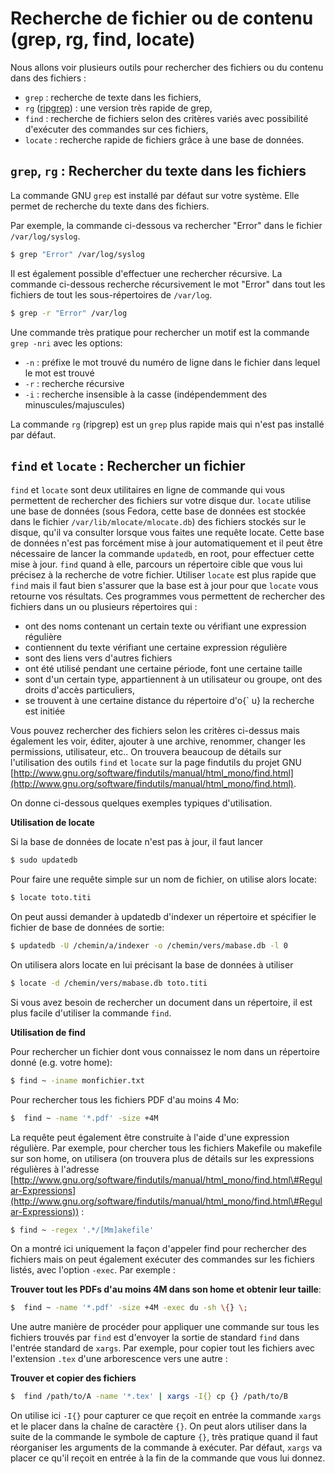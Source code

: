# Recherche de fichier ou de contenu (grep, rg, find, locate)

Nous allons voir plusieurs outils pour rechercher des fichiers ou du contenu
dans des fichiers :

- `grep` : recherche de texte dans les fichiers,
- `rg` ([ripgrep](https://github.com/BurntSushi/ripgrep)) : une version très
  rapide de grep,
- `find` : recherche de fichiers selon des critères variés avec possibilité
  d'exécuter des commandes sur ces fichiers,
- `locate` : recherche rapide de fichiers grâce à une base de données.


## `grep`, `rg` : Rechercher du texte dans les fichiers

La commande GNU `grep` est installé par défaut sur votre système. Elle permet de
recherche du texte dans des fichiers.

Par exemple, la commande ci-dessous va rechercher "Error" dans le fichier
`/var/log/syslog`.

```bash
$ grep "Error" /var/log/syslog
```

Il est également possible d'effectuer une rechercher récursive. La commande
ci-dessous recherche récursivement le mot "Error" dans tout les fichiers de tout
les sous-répertoires de `/var/log`.

```bash
$ grep -r "Error" /var/log
```

Une commande très pratique pour rechercher un motif est la commande `grep -nri`
avec les options:

- `-n` : préfixe le mot trouvé du numéro de ligne dans le fichier dans lequel le
  mot est trouvé
- `-r` : recherche récursive
- `-i` : recherche insensible à la casse (indépendemment des
  minuscules/majuscules)

La commande `rg` (ripgrep) est un `grep` plus rapide mais qui n'est pas installé par défaut.


## `find` et `locate` : Rechercher un fichier

`find` et `locate` sont deux utilitaires en ligne de commande qui vous permettent de rechercher des fichiers sur votre disque dur. `locate` utilise une base de données (sous Fedora, cette base de données est
stockée dans le fichier `/var/lib/mlocate/mlocate.db`) des fichiers stockés sur le disque, qu'il va consulter lorsque vous faites une requête locate. Cette base de données n'est pas forcément mise à jour automatiquement et il peut être nécessaire de lancer la commande `updatedb`, en root, pour effectuer cette mise à jour. `find` quand à elle, parcours un répertoire cible que vous lui précisez à la recherche de votre fichier. Utiliser `locate` est plus rapide que `find` mais il faut bien s'assurer que la base est à jour pour que `locate` vous retourne vos résultats. Ces programmes vous permettent de rechercher des fichiers dans un ou plusieurs répertoires qui :

- ont des noms contenant un certain texte ou vérifiant une expression régulière
- contiennent du texte vérifiant une certaine expression régulière
- sont des liens vers d'autres fichiers
- ont été utilisé pendant une certaine période, font une certaine taille
- sont d'un certain type, appartiennent à un utilisateur ou groupe, ont des droits d'accès particuliers, 
- se trouvent à une certaine distance du répertoire d'o{\` u} la recherche est initiée

Vous pouvez rechercher des fichiers selon les critères ci-dessus mais également les voir, éditer, ajouter à une archive, renommer, changer les permissions, utilisateur, etc.. On trouvera beaucoup de détails
sur l'utilisation des outils `find` et `locate` sur la page findutils du projet GNU [http://www.gnu.org/software/findutils/manual/html_mono/find.html](http://www.gnu.org/software/findutils/manual/html_mono/find.html).

On donne ci-dessous quelques exemples typiques d'utilisation.


**Utilisation de locate**

Si la base de données de locate n'est pas à jour, il faut lancer
```bash
$ sudo updatedb
```

Pour faire une requête simple sur un nom de fichier, on utilise alors locate:
```bash
$ locate toto.titi
```

On peut aussi demander à updatedb d'indexer un répertoire et spécifier le fichier de base de données de sortie:

```bash
$ updatedb -U /chemin/a/indexer -o /chemin/vers/mabase.db -l 0
```

On utilisera alors locate en lui précisant la base de données à
utiliser

```bash
$ locate -d /chemin/vers/mabase.db toto.titi

```

Si vous avez besoin de rechercher un document dans un répertoire, il est plus facile d'utiliser la commande `find`.

**Utilisation de find**


Pour rechercher un fichier dont vous connaissez le nom dans un répertoire donné (e.g. votre home):

```bash
$ find ~ -iname monfichier.txt
```

Pour rechercher tous les fichiers PDF d'au moins 4 Mo: 

```bash
$  find ~ -name '*.pdf' -size +4M
```



La requête peut également être construite à l'aide d'une expression régulière. Par exemple, pour chercher tous les fichiers Makefile ou makefile sur son home, on utilisera (on trouvera plus de
  détails sur les expressions régulières à l'adresse [http://www.gnu.org/software/findutils/manual/html_mono/find.html\#Regular-Expressions](http://www.gnu.org/software/findutils/manual/html_mono/find.html\#Regular-Expressions)) :

```bash
$ find ~ -regex '.*/[Mm]akefile'
```

On a montré ici uniquement la façon d'appeler find pour rechercher des fichiers mais on peut également exécuter des commandes sur les
fichiers listés, avec l'option `-exec`. Par exemple : 

**Trouver tout les PDFs d'au moins 4M dans son home et obtenir leur taille**:

```bash
$  find ~ -name '*.pdf' -size +4M -exec du -sh \{} \;
```

Une autre manière de procéder pour appliquer une commande sur tous les fichiers trouvés par `find` est d'envoyer la sortie de standard `find` dans l'entrée
standard de `xargs`. Par exemple, pour copier tout les fichiers avec l'extension `.tex` d'une arborescence vers une autre :

**Trouver et copier des fichiers**

```bash
$  find /path/to/A -name '*.tex' | xargs -I{} cp {} /path/to/B 
```

On utilise ici `-I{}` pour capturer ce que reçoit en entrée la commande `xargs`
et le placer dans la chaîne de caractère `{}`. On peut alors utiliser dans la suite de la commande le symbole de
capture `{}`, très pratique quand il faut réorganiser les arguments de la
commande à exécuter. Par défaut, `xargs` va placer ce qu'il reçoit en entrée à
la fin de la commande que vous lui donnez.

